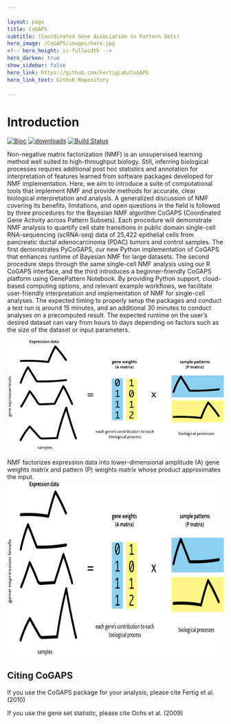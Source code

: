 ```yaml
---

layout: page
title: CoGAPS
subtitle: (Coordinated Gene Association in Pattern Sets)
hero_image: /CoGAPS/images/hero.jpg
<!-- hero_height: is-fullwidth -->
hero_darken: true
show_sidebar: false
hero_link: https://github.com/FertigLab/CoGAPS
hero_link_text: GitHub Repository

---
```


<!-- <img src="/images/CoGAPSLogoSmall.png" alt="CoGAPS Logo" style="float:left;width:150px;height:166px;" style= "margin:right;5px;"> -->

# Introduction

[![Bioc](https://bioconductor.org/images/logo_bioconductor.gif)](https://bioconductor.org/packages/CoGAPS)
[![downloads](https://bioconductor.org/shields/downloads/release/CoGAPS.svg)](http://bioconductor.org/packages/stats/bioc/CoGAPS/)
[![Build Status](https://travis-ci.org/FertigLab/CoGAPS.svg?branch=master)](https://travis-ci.org/FertigLab/CoGAPS)

Non-negative matrix factorization (NMF) is an unsupervised learning method well suited to high-throughput biology. Still, inferring biological processes requires additional post hoc statistics and annotation for interpretation of features learned from software packages developed for NMF implementation. Here, we aim to introduce a suite of computational tools that implement NMF and provide methods for accurate, clear biological interpretation and analysis. A generalized discussion of NMF covering its benefits, limitations, and open questions in the field is followed by three procedures for the Bayesian NMF algorithm CoGAPS (Coordinated Gene Activity across Pattern Subsets). Each procedure will demonstrate NMF analysis to quantify cell state transitions in public domain single-cell RNA-sequencing (scRNA-seq) data of 25,422 epithelial cells from pancreatic ductal adenocarcinoma (PDAC) tumors and control samples. The first demonstrates PyCoGAPS, our new Python implementation of CoGAPS that enhances runtime of Bayesian NMF for large datasets. The second procedure steps through the same single-cell NMF analysis using our R CoGAPS interface, and the third introduces a beginner-friendly CoGAPS platform using GenePattern Notebook. By providing Python support, cloud-based computing options, and relevant example workflows, we facilitate user-friendly interpretation and implementation of NMF for single-cell analyses. The expected timing to properly setup the packages and conduct a test run is around 15 minutes, and an additional 30 minutes to conduct analyses on a precomputed result. The expected runtime on the user’s desired dataset can vary from hours to days depending on factors such as the size of the dataset or input parameters.

![Figure 1](images/figure1.png)
<figcaption>NMF factorizes expression data into lower-dimensional amplitude (A) gene weights matrix and pattern (P) weights matrix whose product approximates the input.</figcaption>

<img align="center" width="800" height="412" src="images/figure1.png">

## Citing CoGAPS

If you use the CoGAPS package for your analysis, please cite Fertig et al. (2010)

If you use the gene set statistic, please cite Ochs et al. (2009)

